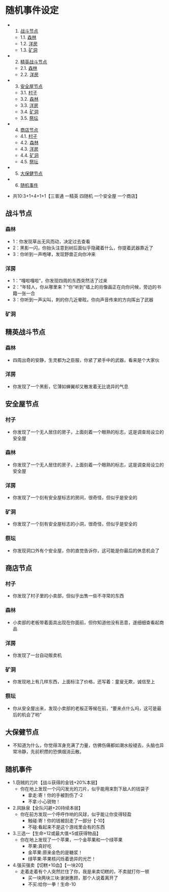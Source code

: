 # 随机事件设定

- 1. [战斗节点](#-1)
  - 1.1. [森林](#-1)
  - 1.2. [洋房](#-1)
  - 1.3. [矿洞](#-1)
- 2. [精英战斗节点](#-1)
  - 2.1. [森林](#-1)
  - 2.2. [洋房](#-1)
- 3. [安全屋节点](#-1)
  - 3.1. [村子](#-1)
  - 3.2. [森林](#-1)
  - 3.3. [洋房](#-1)
  - 3.4. [矿洞](#-1)
  - 3.5. [祭坛](#-1)
- 4. [商店节点](#-1)
  - 4.1. [村子](#-1)
  - 4.2. [森林](#-1)
  - 4.3. [洋房](#-1)
  - 4.4. [矿洞](#-1)
  - 4.5. [祭坛](#-1)
- 5. [大保健节点](#-1)
- 6. [随机事件](#-1)

- 共10:3+1+4+1+1【三普通 一精英 四随机 一个安全屋 一个商店】

## 战斗节点

### 森林

- 1：你发现草丛无风而动，决定过去查看
- 2：黑影一闪，你抬头注意到树后面似乎隐藏着什么，你提着武器靠近了
- 3：你听到一声咆哮，发现野兽正向你冲来

### 洋房

- 1：“嘎啦嘎啦”，你发现四周的东西突然活了过来
- 2：“年轻人，你从哪里来？”你“听到”墙上的肖像画正在向你问候，旁边的书籍一张一合
- 3：你听到一声尖叫，刺的你几近晕眩，你向声音传来的方向挥出了武器

### 矿洞

## 精英战斗节点

### 森林

- 四周出奇的安静，生灵都为之臣服，你紧了紧手中的武器，看来是个大家伙

### 洋房

- 你发现了一个黑影，它薄如蝉翼却又散发着无比诡异的气息

## 安全屋节点

### 村子

- 你发现了一个无人居住的房子，上面刻着一个眼熟的标志，这是调查局设立的安全屋

### 森林

- 你发现了一个无人居住的房子，上面刻着一个眼熟的标志，这是调查局设立的安全屋

### 洋房

- 你发现了一个刻有安全屋标志的房间，很奇怪，但似乎是安全的

### 矿洞

- 你发现了一个刻有安全屋标志的小洞，很奇怪，但似乎是安全的

### 祭坛

- 你发现洞口外有个安全屋，你的直觉告诉你，这可能是你最后的休息机会了

## 商店节点

### 村子

- 你发现了村子里的小卖部，但似乎出售一些不寻常的东西

### 森林

- 小卖部的老板带着面具出现在你面前，但你知道他没有恶意，遂细细查看起商品

### 洋房

- 你发现了一台自动贩卖机

### 矿洞

- 你发现地上有几样东西，上面标注了价格，还写着：童叟无欺，诚信至上

### 祭坛

- 你从安全屋出来，发现小卖部的老板正等候在前，“要来点什么吗，这可是最后的机会了哟”

## 大保健节点

- 不知道为什么，你觉得浑身充满了力量，仿佛伤痛都如潮水般褪去，头脑也异常冷静，先前积攒的恐惧烟消云散。

## 随机事件

- 1.窃贼的刀片【战斗获得的金钱+20%本层】
  - 你在地上发现一个闪闪发光的刀片，似乎能用来割下敌人的钱袋子
    - 拿走:寄！你的手被割伤了-2
    - 不拿:小心锐物！
- 2.风脉泉【全队闪避+20持续本层】
  - 你在前方发现一个呼呼作响的风球，似乎能让你变得轻盈
    - 触碰:寄！你的钱被刮走了一部分【-10】
    - 不碰:看起来不是这个游戏里会有的东西
- 3.三选一【生命+12或最大值+5或获得物品】
  - 你在地上发现了一个苹果，一个金苹果和一个绿苹果
    - 苹果:真好吃
    - 金苹果:原来金色的是糖浆！
    - 绿苹果:苹果核闪烁着诡异的光芒！
- 4.强买强卖【切糕+10血】【一块20】
  - 走着走着有个人突然拦住了你，我是来卖切糕的，不卖就打你一顿
    - 买一块两块三块:谢谢惠顾，那个人说着离开了
    - 不买:给你一拳！生命-10
